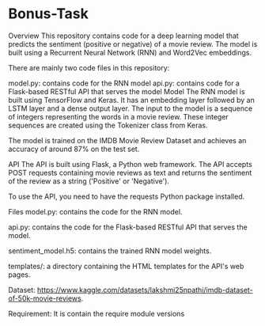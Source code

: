 # Bonus-Task
Overview This repository contains code for a deep learning model that predicts the sentiment (positive or negative) of a movie review. The model is built using a Recurrent Neural Network (RNN) and Word2Vec embeddings.

There are mainly two code files in this repository:

model.py: contains code for the RNN model api.py: contains code for a Flask-based RESTful API that serves the model Model The RNN model is built using TensorFlow and Keras. It has an embedding layer followed by an LSTM layer and a dense output layer. The input to the model is a sequence of integers representing the words in a movie review. These integer sequences are created using the Tokenizer class from Keras.

The model is trained on the IMDB Movie Review Dataset and achieves an accuracy of around 87% on the test set.

API The API is built using Flask, a Python web framework. The API accepts POST requests containing movie reviews as text and returns the sentiment of the review as a string ('Positive' or 'Negative').

To use the API, you need to have the requests Python package installed.

Files model.py: contains the code for the RNN model.

api.py: contains the code for the Flask-based RESTful API that serves the model.

sentiment_model.h5: contains the trained RNN model weights.

templates/: a directory containing the HTML templates for the API's web pages.

Dataset: https://www.kaggle.com/datasets/lakshmi25npathi/imdb-dataset-of-50k-movie-reviews.

Requirement: It is contain the require module versions
